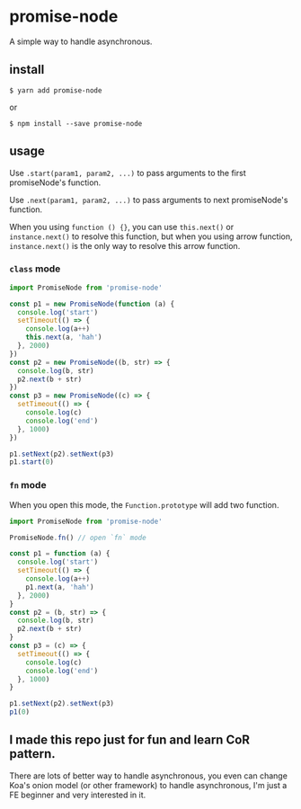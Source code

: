 # promise-node

A simple way to handle asynchronous.

## install

```shell
$ yarn add promise-node
```

or

```shell
$ npm install --save promise-node
```

## usage

Use `.start(param1, param2, ...)` to pass arguments to the first promiseNode's function.

Use `.next(param1, param2, ...)` to pass arguments to next promiseNode's function.

When you using `function () {}`, you can use `this.next()` or `instance.next()` to resolve this function, but when you using arrow function, `instance.next()` is the only way to resolve this arrow function.

### `class` mode

```js
import PromiseNode from 'promise-node'

const p1 = new PromiseNode(function (a) {
  console.log('start')
  setTimeout(() => {
    console.log(a++)
    this.next(a, 'hah')
  }, 2000)
})
const p2 = new PromiseNode((b, str) => {
  console.log(b, str)
  p2.next(b + str)
})
const p3 = new PromiseNode((c) => {
  setTimeout(() => {
    console.log(c)
    console.log('end')
  }, 1000)
})

p1.setNext(p2).setNext(p3)
p1.start(0)
```

### `fn` mode

When you open this mode, the `Function.prototype` will add two function.

```js
import PromiseNode from 'promise-node'

PromiseNode.fn() // open `fn` mode

const p1 = function (a) {
  console.log('start')
  setTimeout(() => {
    console.log(a++)
    p1.next(a, 'hah')
  }, 2000)
}
const p2 = (b, str) => {
  console.log(b, str)
  p2.next(b + str)
}
const p3 = (c) => {
  setTimeout(() => {
    console.log(c)
    console.log('end')
  }, 1000)
}

p1.setNext(p2).setNext(p3)
p1(0)
```

## I made this repo just for fun and learn CoR pattern.

There are lots of better way to handle asynchronous, you even can change Koa's onion model (or other framework) to handle asynchronous, I'm just a FE beginner and very interested in it.

